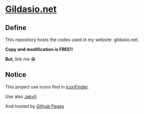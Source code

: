 # [Gildasio.net](http://gildasio.net)

## Define

This repository hosts the codes used in my website: gildasio.net.

**Copy and modification is FREE!!**

**But**, link me :grin:

## Notice

This project use icons find in [IconFinder](http://iconfinder.com).

Use also [Jekyll](http://jekyllrb.com).

And hosted by [Github Pages](http://pages.github.com)
